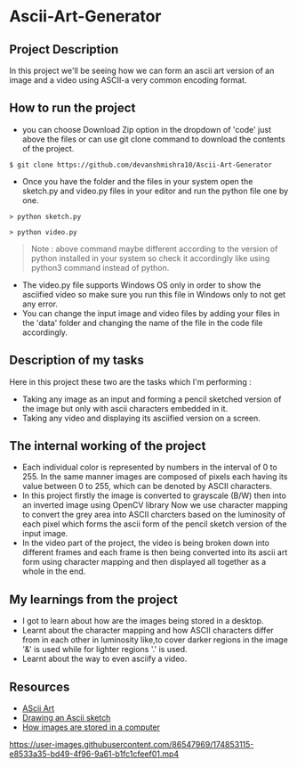 # Ascii-Art-Generator
## Project Description
In this project we'll be seeing how we can form an ascii art version of an image and a video using ASCII-a very common encoding format. 
## How to run the project
* you can choose Download Zip option in the dropdown of 'code' just above the files or can use git clone command to download the contents of the project.
```
$ git clone https://github.com/devanshmishra10/Ascii-Art-Generator
```
* Once you have the folder and the files in your system open the sketch.py and video.py files in your editor and run the python file one by one.
```
> python sketch.py
```
```
> python video.py
```
> Note : above command maybe different according to the version of python installed in your system so check it accordingly like using python3 command instead of python.
* The video.py file supports Windows OS only in order to show the asciified video so make sure you run this file in Windows only to not get any error. 
* You can change the input image and video files by adding your files in the 'data' folder and changing the name of the file in the code file accordingly.
## Description of my tasks
Here in this project these two are the tasks which I'm performing :
* Taking any image as an input and forming a pencil sketched version of the image but only with ascii characters embedded in it.
* Taking any video and displaying its asciified version on a screen.
## The internal working of the project
* Each individual color is represented by numbers in the interval of 0 to 255. In the same manner images are composed of pixels each having its value between 0 to 255, which can be denoted by ASCII characters.
* In this project firstly the image is converted to grayscale (B/W) then into an inverted image using OpenCV library
Now we use character mapping to convert the grey area into ASCII charcters based on the luminosity of each pixel which forms the ascii form of the pencil sketch version of the input image.
* In the video part of the project, the video is being broken down into different frames and each frame is then being converted into its ascii art form using character mapping and then displayed all together as a whole in the end.
## My learnings from the project
* I got to learn about how are the images being stored in a desktop. 
* Learnt about the character mapping and how ASCII characters differ from in each other in luminosity like,to cover darker regions in the image '&' is used while for lighter regions '.' is used.
* Learnt about the way to even asciify a video.
## Resources
* [AScii Art](https://en.wikipedia.org/wiki/ASCII_art#Types_and_styles)
* [Drawing an Ascii sketch](https://blog.waffles.space/2017/03/01/ascii-sketch/#fnref:2)
* [How images are stored in a computer](https://alekya3.medium.com/how-images-are-stored-in-a-computer-f364d11b4e93)


https://user-images.githubusercontent.com/86547969/174853115-e8533a35-bd49-4f96-9a61-b1fc1cfeef01.mp4

